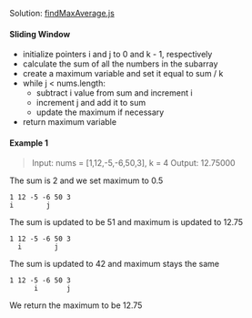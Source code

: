 Solution: [findMaxAverage.js](findMaxAverage.js)
#### Sliding Window
- initialize pointers i and j to 0 and k - 1, respectively
- calculate the sum of all the numbers in the subarray
- create a maximum variable and set it equal to sum / k
- while j < nums.length:
    - subtract i value from sum and increment i
    - increment j and add it to sum
    - update the maximum if necessary
- return maximum variable

#### Example 1
> Input: nums = [1,12,-5,-6,50,3], k = 4
> Output: 12.75000

The sum is 2 and we set maximum to 0.5
```
1 12 -5 -6 50 3
i        j
```
The sum is updated to be 51 and maximum is updated to 12.75
```
1 12 -5 -6 50 3
  i        j
```
The sum is updated to 42 and maximum stays the same
```
1 12 -5 -6 50 3
      i       j
```
We return the maximum to be 12.75